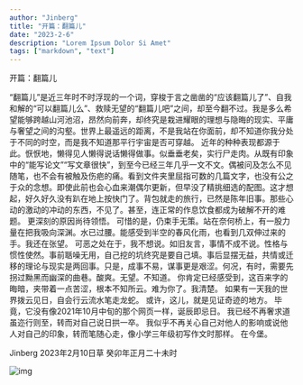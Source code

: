 ```yaml
---
author: "Jinberg"
title: "开篇：翻篇儿"
date: "2023-2-6"
description: "Lorem Ipsum Dolor Si Amet"
tags: ["markdown", "text"]
---
```


开篇：翻篇儿

“翻篇儿”是近三年时不时浮现的一个词，穿梭于言之凿凿的“应该翻篇儿了”、自我和解的“可以翻篇儿么”、救赎无望的“翻篇儿吧”之间，却至今翻不过。我是多么希望能够跨越山河池沼，昂然向前奔，却终究是栽进耀眼的理想与隐晦的现实、平庸与奢望之间的沟壑。世界上最遥远的距离，不是我站在你面前，却不知道你我分处于不同的时空，而是我不知道那平行宇宙是否可穿越。
近年的种种表现都源于此。恹恹地，懒得见人懒得说话懒得做事。似垂垂老矣，实行尸走肉。从既有印象中的“能写论文”“写文章很快”，到至今已经三年几乎一文不文。偶被问及怎么不见随笔，也不会有被触及伤疤的痛。看到文件夹里屈指可数的几篇文字，也没有公之于众的念想。即使此前也会心血来潮偶尔更新，但早没了精挑细选的配图。这才想起，好久好久没有趴在地上按快门了。背包就走的旅行，已然是陈年旧事。那些心动的激动的冲动的东西，不见了。甚至，连正常的作息饮食都成为破解不开的难题。
更深刻的原因尚待领悟。
可惜的是，仍束手无策。站在奈何桥上，有一股力量在把我吸向深渊。水已过腰。能感受到半空的春风化雨，也看到几双伸过来的手。我还在张望。
可恶之处在于，我不想说。如旧友言，事情不成不说。性格与惯性使然。事前聒噪无用，自己挖的坑终究是要自己填。事后显摆无益，共情或迁移的理论与现实是两回事。只是，成事不易，谋事更是艰涩。何况，有时，需要先拐过黝黑而幽深的曲巷。酸爽。无望。不知道。
你肯定已经感受到，这百来字的晦暗，夹带着一点苦涩，根本不知所云。难为你了。我清楚。
如果有一天我的世界拨云见日，自会行云流水笔走龙蛇。
或许，这儿，就是见证奇迹的地方。
毕竟，它没有像2021年10月中旬的那个网页一样，诞辰即忌日。
我已经不再奢求道虽迩行则至，转而对自己说日拱一卒。
我似乎不再关心自己对他人的影响或说他人对自己的印象，转而笔随心走，像小学三年级初写作文时那样。
在今堡。


Jinberg
2023年2月10日草
癸卯年正月二十未时

![img](/images/20200210.webp "仙居")
